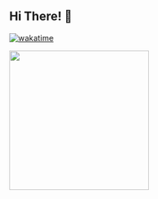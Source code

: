 ## Hi There! 👋

[![wakatime](https://wakatime.com/badge/user/0d162f0d-2edc-4c5f-bcf6-1bddf473b725.svg)](https://wakatime.com/@0d162f0d-2edc-4c5f-bcf6-1bddf473b725)

<a href="https://www.coffeebede.com/hadighasemi98"><img class="img-fluid" width="250" src="https://coffeebede.ir/DashboardTemplateV2/app-assets/images/banner/default-yellow.svg" /></a>
